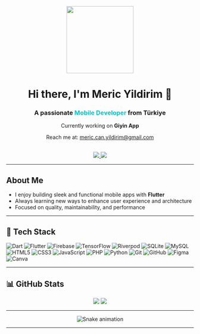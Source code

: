 <div align="center">
  
  <img src="https://i.pinimg.com/originals/e4/26/70/e426702edf874b181aced1e2fa5c6cde.gif" width="180"/>

  <h1>Hi there, I'm <strong>Meric Yildirim</strong> 👋</h1>
  <h3>A passionate <span style="color:#00c4cc;">Mobile Developer</span> from Türkiye</h3>

  <p> Currently working on <strong>Giyin App </strong></p>
  <p> Reach me at: <a href="mailto:meric.can.yildirim@gmail.com">meric.can.yildirim@gmail.com</a></p>

  <br/>

  <a href="https://instagram.com/mericvbn">
    <img src="https://img.shields.io/badge/Instagram-E4405F?style=for-the-badge&logo=instagram&logoColor=white"/>
  </a>
  <a href="https://linkedin.com/in/meric-yildirim138">
    <img src="https://img.shields.io/badge/LinkedIn-0077B5?style=for-the-badge&logo=linkedin&logoColor=white"/>
  </a>

</div>

---

##  About Me

-  I enjoy building sleek and functional mobile apps with **Flutter**
-  Always learning new ways to enhance user experience and architecture
-  Focused on quality, maintainability, and performance

---

## 🚀 Tech Stack

![Dart](https://img.shields.io/badge/Dart-0175C2?style=for-the-badge&logo=dart&logoColor=white)
![Flutter](https://img.shields.io/badge/Flutter-02569B?style=for-the-badge&logo=flutter&logoColor=white)
![Firebase](https://img.shields.io/badge/Firebase-FFCA28?style=for-the-badge&logo=firebase&logoColor=black)
![TensorFlow](https://img.shields.io/badge/TensorFlow-FF6F00?style=for-the-badge&logo=TensorFlow&logoColor=white)
![Riverpod](https://img.shields.io/badge/Riverpod-42A5F5?style=for-the-badge&logo=data:image/svg+xml;base64,...&logoColor=white)
![SQLite](https://img.shields.io/badge/SQLite-003B57?style=for-the-badge&logo=sqlite&logoColor=white)
![MySQL](https://img.shields.io/badge/MySQL-005C84?style=for-the-badge&logo=mysql&logoColor=white)
![HTML5](https://img.shields.io/badge/HTML5-E34F26?style=for-the-badge&logo=html5&logoColor=white)
![CSS3](https://img.shields.io/badge/CSS3-1572B6?style=for-the-badge&logo=css3&logoColor=white)
![JavaScript](https://img.shields.io/badge/JavaScript-F7DF1E?style=for-the-badge&logo=javascript&logoColor=black)
![PHP](https://img.shields.io/badge/PHP-777BB4?style=for-the-badge&logo=php&logoColor=white)
![Python](https://img.shields.io/badge/Python-3776AB?style=for-the-badge&logo=python&logoColor=white)
![Git](https://img.shields.io/badge/Git-F05032?style=for-the-badge&logo=git&logoColor=white)
![GitHub](https://img.shields.io/badge/GitHub-181717?style=for-the-badge&logo=github&logoColor=white)
![Figma](https://img.shields.io/badge/Figma-F24E1E?style=for-the-badge&logo=figma&logoColor=white)
![Canva](https://img.shields.io/badge/Canva-00C4CC?style=for-the-badge&logo=Canva&logoColor=white)

---

## 📊 GitHub Stats

<div align="center">

<img src="https://github-readme-stats.vercel.app/api?username=mericyildirim&show_icons=true&theme=nightowl&hide_border=true&count_private=true"/>
<img src="https://github-readme-streak-stats.herokuapp.com?user=mericyildirim&theme=nightowl&hide_border=true"/>

</div>

---


<div align="center">
  <img src="https://profile-readme-generator.com/assets/snake.svg" alt="Snake animation" />
</div>

---


